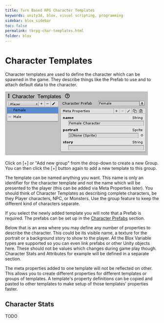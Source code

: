 ```yaml
---
title: Turn Based RPG Character Templates
keywords: unity3d, blox, visual scripting, programming
sidebar: blox_sidebar
toc: false
permalink: tbrpg-char-templates.html
folder: blox
---
```


Character Templates
===================

Character templates are used to define the character which can be spawned in the game. They describe things like the Prefab to use and to attach default data to the character.

![](img/tbrpg/04.png)

Click on [+] or "Add new group" from the drop-down to create a new Group. You can then click the [+] button again to add a new template to this group. 

The template can be named anything you want. This name is only an identifier for the character template and not the name which will be presented to the player (this can be added via Meta Properties later). You should think of Character Templates as describing complete characters, be they Player characters, NPC, or Monsters. Use the group feature to keep the different kind of characters separate.

If you select the newly added template you will note that a Prefab is required. The prefabs can be set up in the [Character Prefabs](tbrpg-charfabs.html) section.

Below that is an area where you may define any number of properties to describe the character. This could be its visible name, a texture for the portrait or a background story to show to the player. All the Blox Variable types are supported so you can even link prefabs or other Unity objects here. These should not be values which changes during game play though. Character Stats and Attributes for example will be defined in a separate section.

The meta properties added to one template will not be reflected on other. This allows you to create different properties for different templates or groups of templates. A template's property definitions can be copied and pasted to other templates to make setup of those templates' properties faster.

Character Stats
---------------

TODO


